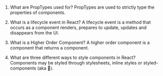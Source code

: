 1. What are PropTypes used for?
PropTypes are used to strictly type the properties of components. 

2. What is a lifecycle event in React?
A lifecycle event is a method that occurs as a component renders, prepares to update, updates and disappears from the UI.

3. What is a Higher Order Component?
A higher order component is a component that returns a component.

4. What are three different ways to style components in React? 
Components may be styled through stylesheets, inline styles or styled-components (aka 💅).